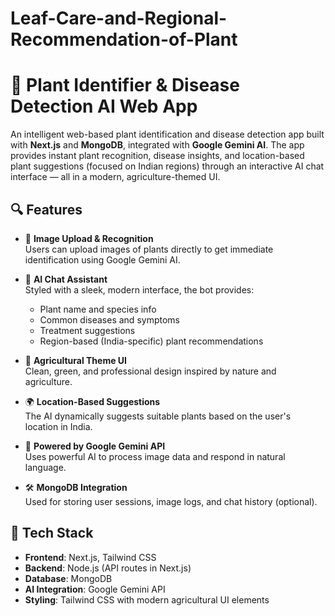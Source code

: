 # Leaf-Care-and-Regional-Recommendation-of-Plant

# 🌿 Plant Identifier & Disease Detection AI Web App

An intelligent web-based plant identification and disease detection app built with **Next.js** and **MongoDB**, integrated with **Google Gemini AI**. The app provides instant plant recognition, disease insights, and location-based plant suggestions (focused on Indian regions) through an interactive AI chat interface — all in a modern, agriculture-themed UI.

## 🔍 Features

- 📸 **Image Upload & Recognition**  
  Users can upload images of plants directly to get immediate identification using Google Gemini AI.

- 💬 **AI Chat Assistant**  
  Styled with a sleek, modern interface, the bot provides:
  - Plant name and species info  
  - Common diseases and symptoms  
  - Treatment suggestions  
  - Region-based (India-specific) plant recommendations

- 🌱 **Agricultural Theme UI**  
  Clean, green, and professional design inspired by nature and agriculture.

- 🌍 **Location-Based Suggestions**  
  The AI dynamically suggests suitable plants based on the user's location in India.

- 🧠 **Powered by Google Gemini API**  
  Uses powerful AI to process image data and respond in natural language.

- 🛠️ **MongoDB Integration**  
  Used for storing user sessions, image logs, and chat history (optional).

## 🚀 Tech Stack

- **Frontend**: Next.js, Tailwind CSS  
- **Backend**: Node.js (API routes in Next.js)  
- **Database**: MongoDB  
- **AI Integration**: Google Gemini API  
- **Styling**: Tailwind CSS with modern agricultural UI elements

